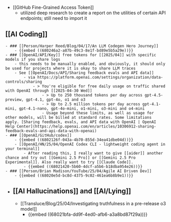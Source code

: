 - [[GitHub Fine-Grained Access Token]]
	- utilized deep research to create a report on the utilities of certain API endpoints; still need to import it
## [[AI Coding]]
	- ### [[Person/Harper Reed/Blog/04/17/An LLM Codegen Hero Journey]]
		- {{embed ((680246a2-a87b-49c3-8e1f-bd89e5b5a29e))}}
	- ### [[OpenAI/API/Key]] free tokens for [[2025/04]] with specific models if you share logs
		- this needs to be manually enabled, and obviously, it should only be used for projects where it is okay to share LLM traces
		- See [[OpenAI/Docs/API/Sharing feedback evals and API data]]
			- via https://platform.openai.com/settings/organization/data-controls/sharing
				- > You're eligible for free daily usage on traffic shared with OpenAI through [[2025-04-30 Wed]]
					- > Up to 250 thousand tokens per day across gpt-4.5-preview, gpt-4.1, gpt-4o, o1 and o3
					- > Up to 2.5 million tokens per day across gpt-4.1-mini, gpt-4.1-nano, gpt-4o-mini, o1-mini, o3-mini and o4-mini
					- Usage beyond these limits, as well as usage for other models, will be billed at standard rates. Some limitations apply. [Sharing feedback, evals, and API data with OpenAI | OpenAI Help Center](https://help.openai.com/en/articles/10306912-sharing-feedback-evals-and-api-data-with-openai)
	- ### [[OpenAI/GitHub/codex]]
		- {{embed ((6802126f-043a-4b70-855d-34ea41dbe04d))}}
		- [[OpenAI/HN/25/04/OpenAI Codex CLI - lightweight coding agent in your terminal]]
			- After reading this, I really want to give [[aider]] another chance and try out [[Gemini 2.5 Pro]] or [[Gemini 2.5 Pro Experimental]]. Also really want to try [[Claude Code]].
			- {{embed ((68021420-5b60-4dcf-a5b6-b18dba954e26))}}
	- ### [[Person/Brian Madison/YouTube/25/04/Agile AI Driven Dev]]
		- {{embed ((68020e5d-bc8d-4375-9c02-461ea6b8b9e1))}}
- ## [[AI Hallucinations]] and [[AI/Lying]]
	- [[Transluce/Blog/25/04/Investigating truthfulness in a pre-release o3 model]]
		- {{embed ((68021bfa-dd9f-4ed0-afb6-a3a8bd87f29a))}}